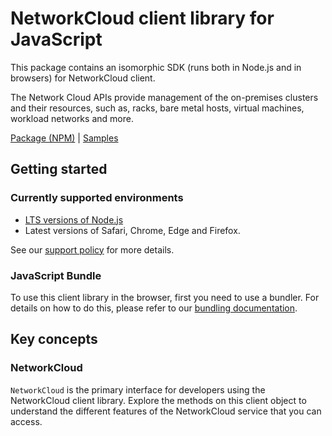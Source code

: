 # NetworkCloud client library for JavaScript

This package contains an isomorphic SDK (runs both in Node.js and in browsers) for NetworkCloud client.

The Network Cloud APIs provide management of the on-premises clusters and their resources, such as, racks, bare metal hosts, virtual machines, workload networks and more.

[Package (NPM)](https://www.npmjs.com/package/@msinternal/networkcloud-resource-manager) |
[Samples](https://github.com/Azure-Samples/azure-samples-js-management)

## Getting started

### Currently supported environments

- [LTS versions of Node.js](https://github.com/nodejs/release#release-schedule)
- Latest versions of Safari, Chrome, Edge and Firefox.

See our [support policy](https://github.com/Azure/azure-sdk-for-js/blob/main/SUPPORT.md) for more details.




### JavaScript Bundle
To use this client library in the browser, first you need to use a bundler. For details on how to do this, please refer to our [bundling documentation](https://aka.ms/AzureSDKBundling).

## Key concepts

### NetworkCloud

`NetworkCloud` is the primary interface for developers using the NetworkCloud client library. Explore the methods on this client object to understand the different features of the NetworkCloud service that you can access.

